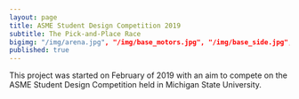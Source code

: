 ```yaml
---
layout: page
title: ASME Student Design Competition 2019
subtitle: The Pick-and-Place Race
bigimg: "/img/arena.jpg", "/img/base_motors.jpg", "/img/base_side.jpg", "/img/bore.jpg", "/img/build_1.jpg", "/img/laser_cut.jpg", "/img/more_bore.jpg", "/img/prototype_work.jpg", "/img/the bucket.jpg", "/img/working_engineer.jpg"
published: true
---
```


This project was started on February of 2019 with an aim to compete on the ASME Student Design Competition held in Michigan State University. 




